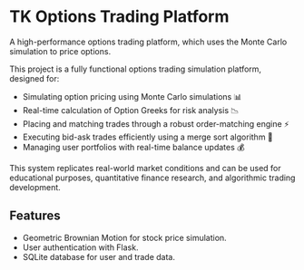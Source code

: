 # TK Options Trading Platform
A high-performance options trading platform, which uses the Monte Carlo simulation to price options. 

This project is a fully functional options trading simulation platform, designed for:

- Simulating option pricing using Monte Carlo simulations 📊
- Real-time calculation of Option Greeks for risk analysis 📉
- Placing and matching trades through a robust order-matching engine ⚡
- Executing bid-ask trades efficiently using a merge sort algorithm 🔄
- Managing user portfolios with real-time balance updates 💰

This system replicates real-world market conditions and can be used for educational purposes, quantitative finance research, and algorithmic trading development.

## Features
- Geometric Brownian Motion for stock price simulation.
- User authentication with Flask.
- SQLite database for user and trade data.
